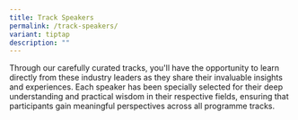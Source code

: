 ```yaml
---
title: Track Speakers
permalink: /track-speakers/
variant: tiptap
description: ""
---
```

<p>Through our carefully curated tracks, you'll have the opportunity to learn
directly from these industry leaders as they share their invaluable insights
and experiences. Each speaker has been specially selected for their deep
understanding and practical wisdom in their respective fields, ensuring
that participants gain meaningful perspectives across all programme tracks.</p>
<p></p>
<p></p>